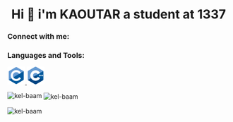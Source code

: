 <h1 align="center">Hi 👋 i'm KAOUTAR a student at 1337</h1>
<h3 align="left">Connect with me:</h3>
<p align="left">
</p>

<h3 align="left">Languages and Tools:</h3>
<p align="left"> <a href="https://www.cprogramming.com/" target="_blank" rel="noreferrer"> <img src="https://raw.githubusercontent.com/devicons/devicon/master/icons/c/c-original.svg" alt="c" width="40" height="40"/> </a> <a href="https://www.w3schools.com/cpp/" target="_blank" rel="noreferrer"> <img src="https://raw.githubusercontent.com/devicons/devicon/master/icons/cplusplus/cplusplus-original.svg" alt="cplusplus" width="40" height="40"/> </a> </p>

<p><img align="left" src="https://github-readme-stats.vercel.app/api/top-langs?username=kel-baam&show_icons=true&locale=en&layout=compact" alt="kel-baam" /></p>

<p>&nbsp;<img align="center" src="https://github-readme-stats.vercel.app/api?username=kel-baam&show_icons=true&locale=en" alt="kel-baam" /></p>

<p><img align="center" src="https://github-readme-streak-stats.herokuapp.com/?user=kel-baam&" alt="kel-baam" /></p>
